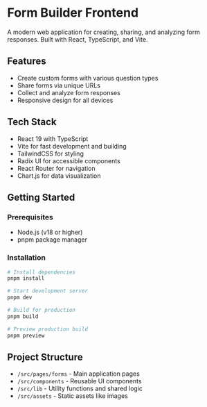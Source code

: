 # Form Builder Frontend

A modern web application for creating, sharing, and analyzing form responses. Built with React, TypeScript, and Vite.

## Features

- Create custom forms with various question types
- Share forms via unique URLs
- Collect and analyze form responses
- Responsive design for all devices

## Tech Stack

- React 19 with TypeScript
- Vite for fast development and building
- TailwindCSS for styling
- Radix UI for accessible components
- React Router for navigation
- Chart.js for data visualization

## Getting Started

### Prerequisites

- Node.js (v18 or higher)
- pnpm package manager

### Installation

```bash
# Install dependencies
pnpm install

# Start development server
pnpm dev

# Build for production
pnpm build

# Preview production build
pnpm preview
```

## Project Structure

- `/src/pages/forms` - Main application pages
- `/src/components` - Reusable UI components
- `/src/lib` - Utility functions and shared logic
- `/src/assets` - Static assets like images
